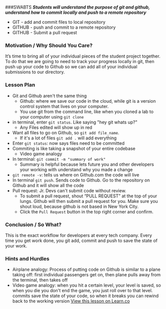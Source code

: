 ###SWABTS
***Students will understand the purpose of git and github, understand how to commit locally and push to a remote repository***
+ GIT - add and commit files to local repository
+ GITHUB - push and commit to a remote repository
+ GITHUB - Submit a pull request

### Motivation / Why Should You Care?
It’s time to bring all of your individual pieces of the student project together. To do that we are going to need to track your progress locally in git, then push up your code to Github so we can add all of your individual submissions to our directory.

### Lesson Plan
+ Git and Github aren't the same thing
  * Github: where we save our code in the cloud, while git is a version control system that lives on your computer.
  * You use git from the command line, like when you cloned a lab to your computer using `git clone`
+ in terminal, enter `git status`. Like saying "hey git whats up?"
  * Any Files edited will show up in red
+ Want all files to go on Github, so `git add file_name`.
  * If it's a lot of files `git add .` will add everything
+ Enter `git status`: now says files need to be committed
+ Commiting is like taking a snapshot of your entire codebase
  * Video game analogy
+ In terminal: `git commit -m "summary of work"`
  * Summary is helpful because lets future you and other developers your working with understand why you made a change
+ `git remote -v`: tells us where on Github.com the code will live
+ In terminal `git push`. Sends code to Github. Go to the repository on Github and it will show all the code
+ Pull request: Jr. Devs can't submit code without review.
  * To submit a pull request, shout “PULL REQUEST” at the top of your lungs. Github will then submit a pull request for you. Make sure you shout loud, because github is not based in New York City.
  * Click the `Pull Request` button in the top right corner and confirm.

### Conclusion / So What?
This is the exact workflow for developers at every tech company. Every time you get work done, you git add, commit and push to save the state of your work.

### Hints and Hurdles
+ Airplane analogy: Process of putting code on Github is similar to a plane taking off: first individual passengers get on, then plane pulls away from the terminal, then takes off
+ Video game analogy: when you hit a certain level, your level is saved, so when you die you don't end the game, you just roll over to that level. commits save the state of your code, so when it breaks you can rewind back to the working version
<a href='https://learn.co/lessons/hs-intro-web-design-teachers-guide-git-2' data-visibility='hidden'>View this lesson on Learn.co</a>
